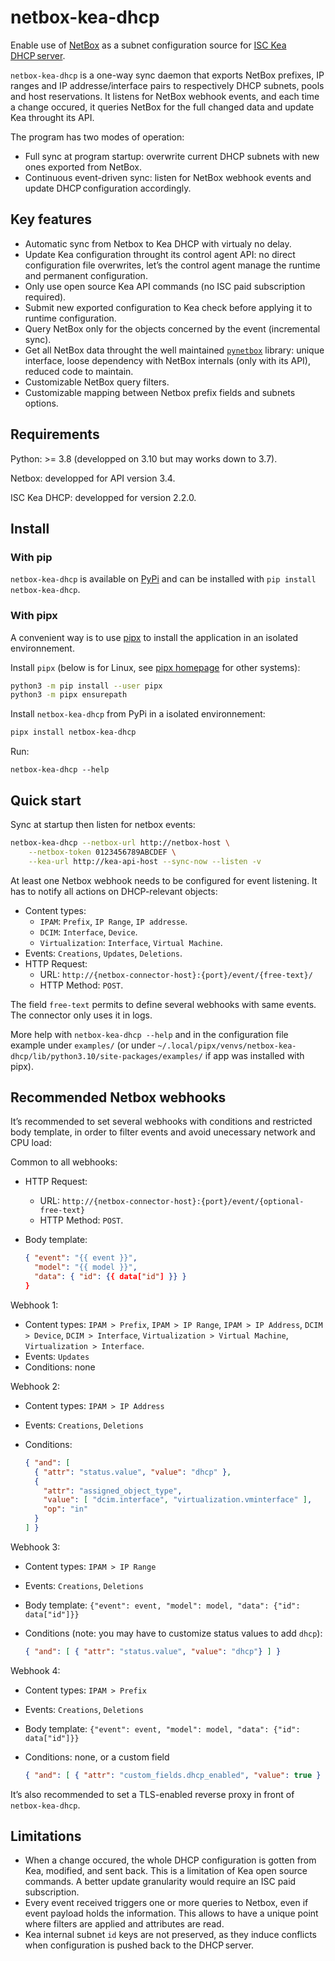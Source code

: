 netbox-kea-dhcp
===============

Enable use of [NetBox](https://github.com/netbox-community/netbox) as a subnet
configuration source for [ISC Kea DHCP server](https://www.isc.org/kea/).

`netbox-kea-dhcp` is a one-way sync daemon that exports NetBox prefixes, IP
ranges and IP addresse/interface pairs to respectively DHCP subnets, pools
and host reservations. It listens for NetBox webhook events, and each time a
change occured, it queries NetBox for the full changed data and update Kea
throught its API.

The program has two modes of operation:

- Full sync at program startup: overwrite current DHCP subnets with new ones
  exported from NetBox.
- Continuous event-driven sync: listen for NetBox webhook events and update
  DHCP configuration accordingly.

Key features
------------

- Automatic sync from Netbox to Kea DHCP with virtualy no delay.
- Update Kea configuration throught its control agent API: no direct
  configuration file overwrites, let’s the control agent manage the runtime
  and permanent configuration.
- Only use open source Kea API commands (no ISC paid subscription required).
- Submit new exported configuration to Kea check before applying it to runtime
  configuration.
- Query NetBox only for the objects concerned by the event (incremental
  sync).
- Get all NetBox data throught the well maintained
  [`pynetbox`](https://github.com/netbox-community/pynetbox) library: unique
  interface, loose dependency with NetBox internals (only with its API),
  reduced code to maintain.
- Customizable NetBox query filters.
- Customizable mapping between Netbox prefix fields and subnets options.

Requirements
------------

Python: >= 3.8 (developped on 3.10 but may works down to 3.7).

Netbox: developped for API version 3.4.

ISC Kea DHCP: developped for version 2.2.0.

Install
-------

### With pip

`netbox-kea-dhcp` is available on
[PyPi](https://pypi.org/project/netbox-kea-dhcp/) and can be installed
with `pip install netbox-kea-dhcp`.

### With pipx

A convenient way is to use [pipx](https://pypa.github.io/pipx/) to install the
application in an isolated environnement.

Install `pipx` (below is for Linux, see
[pipx homepage](https://pypa.github.io/pipx/) for other systems):

```sh
python3 -m pip install --user pipx
python3 -m pipx ensurepath
```

Install `netbox-kea-dhcp` from PyPi in a isolated environnement:

```sh
pipx install netbox-kea-dhcp
```

Run:

```
netbox-kea-dhcp --help
```

Quick start
-----------

Sync at startup then listen for netbox events:
```sh
netbox-kea-dhcp --netbox-url http://netbox-host \
    --netbox-token 0123456789ABCDEF \
    --kea-url http://kea-api-host --sync-now --listen -v
```

At least one Netbox webhook needs to be configured for event listening. It has
to notify all actions on DHCP-relevant objects:

- Content types:
  * `IPAM`: `Prefix`, `IP Range`, `IP addresse`.
  * `DCIM`: `Interface`, `Device`.
  * `Virtualization`: `Interface`, `Virtual Machine`.
- Events: `Creations`, `Updates`, `Deletions`.
- HTTP Request:
  * URL: `http://{netbox-connector-host}:{port}/event/{free-text}/`
  * HTTP Method: `POST`.

The field `free-text` permits to define several webhooks with same events. The
connector only uses it in logs.

More help with `netbox-kea-dhcp --help` and in the configuration file example
under `examples/` (or under
`~/.local/pipx/venvs/netbox-kea-dhcp/lib/python3.10/site-packages/examples/` if
app was installed with pipx).

Recommended Netbox webhooks
---------------------------

It’s recommended to set several webhooks with conditions and restricted body
template, in order to filter events and avoid unecessary network and CPU load:

Common to all webhooks:

- HTTP Request:
  * URL: `http://{netbox-connector-host}:{port}/event/{optional-free-text}`
  * HTTP Method: `POST`.
- Body template:

    ```json
    { "event": "{{ event }}",
      "model": "{{ model }}",
      "data": { "id": {{ data["id"] }} }
    }
    ```

Webhook 1:

- Content types: `IPAM > Prefix`, `IPAM > IP Range`, `IPAM > IP Address`,
  `DCIM > Device`, `DCIM > Interface`, `Virtualization > Virtual Machine`,
  `Virtualization > Interface`.
- Events: `Updates`
- Conditions: none

Webhook 2:

- Content types: `IPAM > IP Address`
- Events: `Creations`, `Deletions`
- Conditions:

    ```json
    { "and": [
      { "attr": "status.value", "value": "dhcp" },
      {
        "attr": "assigned_object_type",
        "value": [ "dcim.interface", "virtualization.vminterface" ],
        "op": "in"
      }
    ] }
    ```

Webhook 3:

- Content types: `IPAM > IP Range`
- Events: `Creations`, `Deletions`
- Body template: `{"event": event, "model": model, "data": {"id": data["id"]}}`
- Conditions (note: you may have to customize status values to add `dhcp`):

    ```json
    { "and": [ { "attr": "status.value", "value": "dhcp"} ] }
    ```

Webhook 4:

- Content types: `IPAM > Prefix`
- Events: `Creations`, `Deletions`
- Body template: `{"event": event, "model": model, "data": {"id": data["id"]}}`
- Conditions: none, or a custom field

    ```json
    { "and": [ { "attr": "custom_fields.dhcp_enabled", "value": true } ] }
    ```

It’s also recommended to set a TLS-enabled reverse proxy in front of
`netbox-kea-dhcp`.

Limitations
-----------

- When a change occured, the whole DHCP configuration is gotten from Kea,
  modified, and sent back. This is a limitation of Kea open source commands. A
  better update granularity would require an ISC paid subscription.
- Every event received triggers one or more queries to Netbox, even if event
  payload holds the information. This allows to have a unique  point where
  filters are applied and attributes are read.
- Kea internal subnet `id` keys are not preserved, as they induce conflicts
  when configuration is pushed back to the DHCP server.
